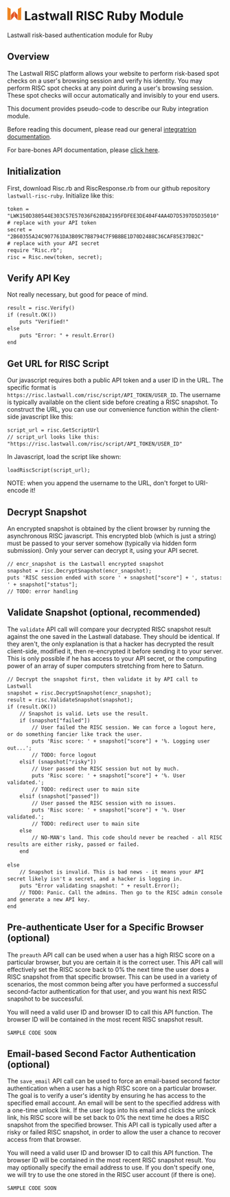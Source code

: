 # ![Lastwall Logo](logo.png) Lastwall RISC Ruby Module

Lastwall risk-based authentication module for Ruby

## Overview

The Lastwall RISC platform allows your website to perform risk-based spot checks on a user's browsing session and verify his identity. You may perform RISC spot checks at any point during a user's browsing session. These spot checks will occur automatically and invisibly to your end users.

This document provides pseudo-code to describe our Ruby integration module.

Before reading this document, please read our general [integratrion documentation](Integration.md).

For bare-bones API documentation, please [click here](API.md).


## Initialization

First, download Risc.rb and RiscResponse.rb from our github repository `lastwall-risc-ruby`. Initialize like this:

```
token = "LWK150D380544E303C57E57036F628DA2195FDFEE3DE404F4AA4D7D5397D5D35010"   # replace with your API token
secret = "2B60355A24C907761DA3B09C7B8794C7F9B8BE1D70D2488C36CAF85E37DB2C"       # replace with your API secret
require "Risc.rb";
risc = Risc.new(token, secret);
```


## Verify API Key

Not really necessary, but good for peace of mind.

```
result = risc.Verify()
if (result.OK())
	puts "Verified!"
else
	puts "Error: " + result.Error()
end
```


## Get URL for RISC Script

Our javascript requires both a public API token and a user ID in the URL. The specific format is `https://risc.lastwall.com/risc/script/API_TOKEN/USER_ID`. The username is typically available on the client side before creating a RISC snapshot. To construct the URL, you can use our convenience function within the client-side javascript like this:

```
script_url = risc.GetScriptUrl
// script_url looks like this: "https://risc.lastwall.com/risc/script/API_TOKEN/USER_ID"
```

In Javascript, load the script like shown:
```
loadRiscScript(script_url);
```

NOTE: when you append the username to the URL, don't forget to URI-encode it!


## Decrypt Snapshot

An encrypted snapshot is obtained by the client browser by running the asynchronous RISC javascript. This encrypted blob (which is just a string) must be passed to your server somehow (typically via hidden form submission). Only your server can decrypt it, using your API secret.

```
// encr_snapshot is the Lastwall encrypted snapshot
snapshot = risc.DecryptSnapshot(encr_snapshot);
puts 'RISC session ended with score ' + snapshot["score"] + ', status: ' + snapshot["status"];
// TODO: error handling
```


## Validate Snapshot (optional, recommended)

The `validate` API call will compare your decrypted RISC snapshot result against the one saved in the Lastwall database. They should be identical. If they aren't, the only explanation is that a hacker has decrypted the result client-side, modified it, then re-encrypted it before sending it to your server. This is only possible if he has access to your API secret, or the computing power of an array of super computers stretching from here to Saturn.

```
// Decrypt the snapshot first, then validate it by API call to Lastwall
snapshot = risc.DecryptSnapshot(encr_snapshot);
result = risc.ValidateSnapshot(snapshot);
if (result.OK())
    // Snapshot is valid. Lets use the result.
    if (snapshot["failed"])
        // User failed the RISC session. We can force a logout here, or do something fancier like track the user.
        puts 'Risc score: ' + snapshot["score"] + '%. Logging user out...';
        // TODO: force logout
    elsif (snapshot["risky"])
        // User passed the RISC session but not by much.
        puts 'Risc score: ' + snapshot["score"] + '%. User validated.';
        // TODO: redirect user to main site
    elsif (snapshot["passed"])
        // User passed the RISC session with no issues.
        puts 'Risc score: ' + snapshot["score"] + '%. User validated.';
        // TODO: redirect user to main site
    else
        // NO-MAN's land. This code should never be reached - all RISC results are either risky, passed or failed.
    end

else
    // Snapshot is invalid. This is bad news - it means your API secret likely isn't a secret, and a hacker is logging in.
	puts "Error validating snapshot: " + result.Error();
    // TODO: Panic. Call the admins. Then go to the RISC admin console and generate a new API key.
end
```


## Pre-authenticate User for a Specific Browser (optional)

The `preauth` API call can be used when a user has a high RISC score on a particular browser, but you are certain it is the correct user. This API call will effectively set the RISC score back to 0% the next time the user does a RISC snapshot from that specific browser. This can be used in a variety of scenarios, the most common being after you have performed a successful second-factor authentication for that user, and you want his next RISC snapshot to be successful.

You will need a valid user ID and browser ID to call this API function. The browser ID will be contained in the most recent RISC snapshot result.

```
SAMPLE CODE SOON
 ```


## Email-based Second Factor Authentication (optional)

The `save_email` API call can be used to force an email-based second factor authentication when a user has a high RISC score on a particular browser. The goal is to verify a user's identity by ensuring he has access to the specified email account. An email will be sent to the specified address with a one-time unlock link. If the user logs into his email and clicks the unlock link, his RISC score will be set back to 0% the next time he does a RISC snapshot from the specified browser. This API call is typically used after a risky or failed RISC snapshot, in order to allow the user a chance to recover access from that browser.

You will need a valid user ID and browser ID to call this API function. The browser ID will be contained in the most recent RISC snapshot result. You may optionally specify the email address to use. If you don't specify one, we will try to use the one stored in the RISC user account (if there is one).

```
SAMPLE CODE SOON
 ```

